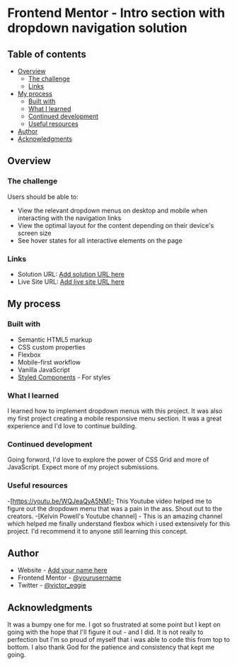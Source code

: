 # Frontend Mentor - Intro section with dropdown navigation solution

## Table of contents

- [Overview](#overview)
  - [The challenge](#the-challenge)
  - [Links](#links)
- [My process](#my-process)
  - [Built with](#built-with)
  - [What I learned](#what-i-learned)
  - [Continued development](#continued-development)
  - [Useful resources](#useful-resources)
- [Author](#author)
- [Acknowledgments](#acknowledgments)

## Overview

### The challenge

Users should be able to:

- View the relevant dropdown menus on desktop and mobile when interacting with the navigation links
- View the optimal layout for the content depending on their device's screen size
- See hover states for all interactive elements on the page

### Links

- Solution URL: [Add solution URL here](https://your-solution-url.com)
- Live Site URL: [Add live site URL here](https://your-live-site-url.com)

## My process

### Built with

- Semantic HTML5 markup
- CSS custom properties
- Flexbox
- Mobile-first workflow
- Vanilla JavaScript
- [Styled Components](https://styled-components.com/) - For styles

### What I learned

I learned how to implement dropdown menus with this project. It was also my first project creating a mobile responsive menu section. It was a great experience and I'd love to continue building.

### Continued development

Going forword, I'd love to explore the power of CSS Grid and more of JavaScript. Expect more of my project submissions.

### Useful resources

-[https://youtu.be/WQJeaQyA5NM]- This Youtube video helped me to figure out the dropdown menu that was a pain in the ass. Shout out to the creators. -[Kelvin Powell's Youtube channel] - This is an amazing channel which helped me finally understand flexbox which i used extensively for this project. I'd recommend it to anyone still learning this concept.

## Author

- Website - [Add your name here](https://www.your-site.com)
- Frontend Mentor - [@yourusername](https://www.frontendmentor.io/profile/yourusername)
- Twitter - [@victor_eggie](https://www.twitter.com/victor_eggie)

## Acknowledgments

It was a bumpy one for me. I got so frustrated at some point but I kept on going with the hope that I'll figure it out - and I did. It is not really to perfection but I'm so proud of myself that i was able to code this from top to bottom. I also thank God for the patience and consistency that kept me going.
